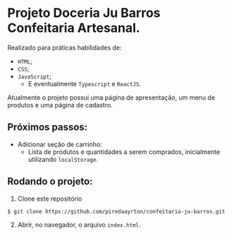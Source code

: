 # Projeto Doceria Ju Barros Confeitaria Artesanal.

Realizado para práticas habilidades de:
* `HTML`;
* `CSS`;
* `JavaScript`;
  * E eventualmente `Typescript` e `ReactJS`.

Atualmente o projeto possui uma página de apresentação, um menu de produtos e uma página de cadastro.

## Próximos passos:
- Adicionar seção de carrinho:
  - Lista de produtos e quantidades a serem comprados, inicialmente utilizando `localStorage`.

## Rodando o projeto:

1. Clone este repositório

```bash
$ git clone https://github.com/piredaayrton/confeitaria-ju-barros.git
```

2. Abrir, no navegador, o arquivo `index.html`.
